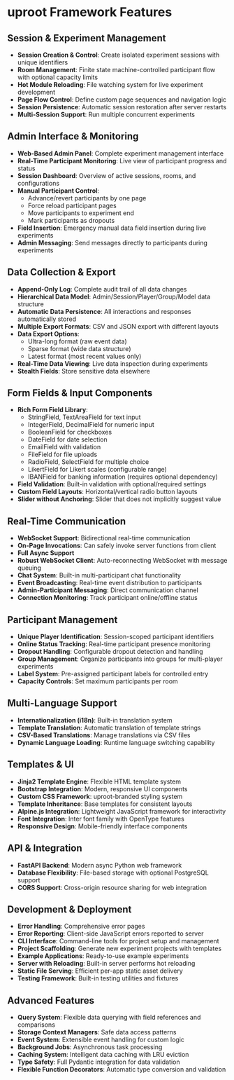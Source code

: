 # uproot Framework Features

## Session & Experiment Management
- **Session Creation & Control**: Create isolated experiment sessions with unique identifiers
- **Room Management**: Finite state machine-controlled participant flow with optional capacity limits
- **Hot Module Reloading**: File watching system for live experiment development
- **Page Flow Control**: Define custom page sequences and navigation logic
- **Session Persistence**: Automatic session restoration after server restarts
- **Multi-Session Support**: Run multiple concurrent experiments

## Admin Interface & Monitoring
- **Web-Based Admin Panel**: Complete experiment management interface
- **Real-Time Participant Monitoring**: Live view of participant progress and status
- **Session Dashboard**: Overview of active sessions, rooms, and configurations
- **Manual Participant Control**: 
  - Advance/revert participants by one page
  - Force reload participant pages
  - Move participants to experiment end
  - Mark participants as dropouts
- **Field Insertion**: Emergency manual data field insertion during live experiments
- **Admin Messaging**: Send messages directly to participants during experiments

## Data Collection & Export
- **Append-Only Log**: Complete audit trail of all data changes
- **Hierarchical Data Model**: Admin/Session/Player/Group/Model data structure
- **Automatic Data Persistence**: All interactions and responses automatically stored
- **Multiple Export Formats**: CSV and JSON export with different layouts
- **Data Export Options**:
  - Ultra-long format (raw event data)
  - Sparse format (wide data structure)
  - Latest format (most recent values only)
- **Real-Time Data Viewing**: Live data inspection during experiments
- **Stealth Fields**: Store sensitive data elsewhere

## Form Fields & Input Components
- **Rich Form Field Library**:
  - StringField, TextAreaField for text input
  - IntegerField, DecimalField for numeric input
  - BooleanField for checkboxes
  - DateField for date selection
  - EmailField with validation
  - FileField for file uploads
  - RadioField, SelectField for multiple choice
  - LikertField for Likert scales (configurable range)
  - IBANField for banking information (requires optional dependency)
- **Field Validation**: Built-in validation with optional/required settings
- **Custom Field Layouts**: Horizontal/vertical radio button layouts
- **Slider without Anchoring**: Slider that does not implicitly suggest value

## Real-Time Communication
- **WebSocket Support**: Bidirectional real-time communication
- **On-Page Invocations**: Can safely invoke server functions from client
- **Full Async Support**
- **Robust WebSocket Client**: Auto-reconnecting WebSocket with message queuing
- **Chat System**: Built-in multi-participant chat functionality
- **Event Broadcasting**: Real-time event distribution to participants
- **Admin-Participant Messaging**: Direct communication channel
- **Connection Monitoring**: Track participant online/offline status

## Participant Management
- **Unique Player Identification**: Session-scoped participant identifiers
- **Online Status Tracking**: Real-time participant presence monitoring
- **Dropout Handling**: Configurable dropout detection and handling
- **Group Management**: Organize participants into groups for multi-player experiments
- **Label System**: Pre-assigned participant labels for controlled entry
- **Capacity Controls**: Set maximum participants per room

## Multi-Language Support
- **Internationalization (i18n)**: Built-in translation system
- **Template Translation**: Automatic translation of template strings
- **CSV-Based Translations**: Manage translations via CSV files
- **Dynamic Language Loading**: Runtime language switching capability

## Templates & UI
- **Jinja2 Template Engine**: Flexible HTML template system
- **Bootstrap Integration**: Modern, responsive UI components
- **Custom CSS Framework**: uproot-branded styling system
- **Template Inheritance**: Base templates for consistent layouts
- **Alpine.js Integration**: Lightweight JavaScript framework for interactivity
- **Font Integration**: Inter font family with OpenType features
- **Responsive Design**: Mobile-friendly interface components

## API & Integration
- **FastAPI Backend**: Modern async Python web framework
- **Database Flexibility**: File-based storage with optional PostgreSQL support
- **CORS Support**: Cross-origin resource sharing for web integration

## Development & Deployment
- **Error Handling**: Comprehensive error pages
- **Error Reporting**: Client-side JavaScript errors reported to server
- **CLI Interface**: Command-line tools for project setup and management
- **Project Scaffolding**: Generate new experiment projects with templates
- **Example Applications**: Ready-to-use example experiments
- **Server with Reloading**: Built-in server performs hot reloading
- **Static File Serving**: Efficient per-app static asset delivery
- **Testing Framework**: Built-in testing utilities and fixtures

## Advanced Features
- **Query System**: Flexible data querying with field references and comparisons  
- **Storage Context Managers**: Safe data access patterns
- **Event System**: Extensible event handling for custom logic
- **Background Jobs**: Asynchronous task processing
- **Caching System**: Intelligent data caching with LRU eviction
- **Type Safety**: Full Pydantic integration for data validation
- **Flexible Function Decorators**: Automatic type conversion and validation
